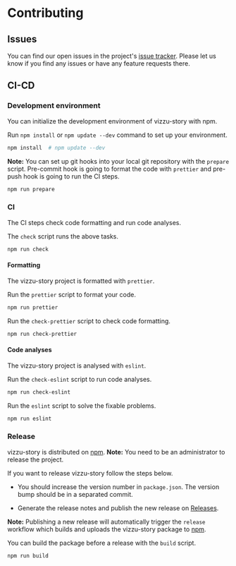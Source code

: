 # Contributing

## Issues

You can find our open issues in the project's [issue tracker](https://github.com/vizzuhq/vizzu-ext-js-story/issues). Please let us know if you find any issues or have any feature requests there.

## CI-CD

### Development environment

You can initialize the development environment of vizzu-story with npm.

Run `npm install` or `npm update --dev` command to set up your environment.

```sh
npm install  # npm update --dev
```

**Note:** You can set up git hooks into your local git repository with the `prepare` script. Pre-commit hook is going to format the code with `prettier` and pre-push hook is going to run the CI steps.

```sh
npm run prepare
```

### CI

The CI steps check code formatting and run code analyses.

The `check` script runs the above tasks.

```sh
npm run check
```

#### Formatting

The vizzu-story project is formatted with `prettier`.

Run the `prettier` script to format your code.

```sh
npm run prettier
```

Run the `check-prettier` script to check code formatting.

```sh
npm run check-prettier
```

#### Code analyses

The vizzu-story project is analysed with `eslint`.

Run the `check-eslint` script to run code analyses.

```sh
npm run check-eslint
```

Run the `eslint` script to solve the fixable problems.

```sh
npm run eslint
```

### Release

vizzu-story is distributed on [npm](https://www.npmjs.com/package/vizzu-story). **Note:** You need to be an administrator to release the project.

If you want to release vizzu-story follow the steps below.

- You should increase the version number in `package.json`. The version bump should be in a separated commit.

- Generate the release notes and publish the new release on [Releases](https://github.com/vizzuhq/vizzu-ext-js-story/releases).

 **Note:** Publishing a new release will automatically trigger the `release` workflow which builds and uploads the vizzu-story package to [npm](https://www.npmjs.com/package/vizzu-story).

You can build the package before a release with the `build` script.

```sh
npm run build
```
